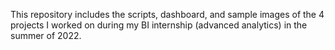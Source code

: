 This repository includes the scripts, dashboard, and sample images of the 4 projects I worked on during my BI internship (advanced analytics) in the summer of 2022.
